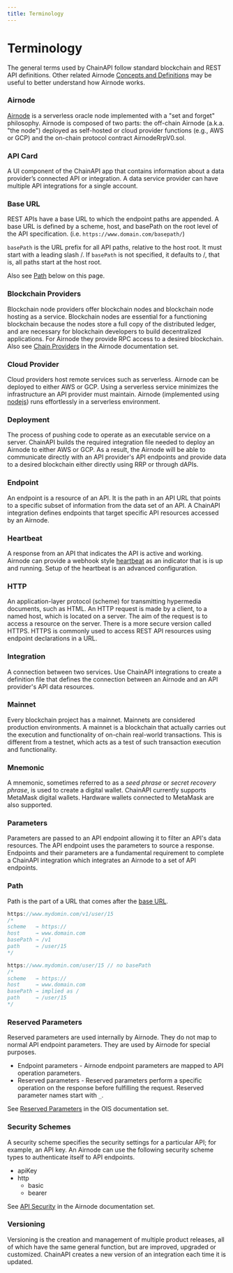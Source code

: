 ```yaml
---
title: Terminology
---
```


# Terminology

The general terms used by ChainAPI follow standard blockchain and REST API
definitions. Other related Airnode
[Concepts and Definitions](https://docs.api3.org/reference/airnode/latest/concepts/) 
may be useful to better understand how Airnode works.

### Airnode

[Airnode](https://docs.api3.org/explore/airnode/what-is-airnode.html) is a serverless 
oracle node implemented with a "set and forget" philosophy. Airnode is composed 
of two parts: the off-chain Airnode (a.k.a. "the node") deployed as self-hosted 
or cloud provider functions (e.g., AWS or GCP) and the on-chain protocol contract 
AirnodeRrpV0.sol.

### API Card

A UI component of the ChainAPI app that contains information about a data
provider’s connected API or integration. A data service provider can have
multiple API integrations for a single account.

### Base URL

REST APIs have a base URL to which the endpoint paths are appended. A base URL
is defined by a scheme, host, and basePath on the root level of the API
specification. (i.e. `https://www.domain.com/basepath/`)

`basePath` is the URL prefix for all API paths, relative to the host root. It
must start with a leading slash /. If `basePath` is not specified, it defaults
to /, that is, all paths start at the host root.

Also see [Path](./terms.md#path) below on this page.

### Blockchain Providers

Blockchain node providers offer blockchain nodes and blockchain node hosting as
a service. Blockchain nodes are essential for a functioning blockchain because
the nodes store a full copy of the distributed ledger, and are necessary for
blockchain developers to build decentralized applications. For Airnode they
provide RPC access to a desired blockchain. Also see
[Chain Providers](https://docs.api3.org/reference/airnode/latest/concepts/chain-providers.html) 
in the Airnode documentation set.

### Cloud Provider

Cloud providers host remote services such as serverless. Airnode can be deployed
to either AWS or GCP. Using a serverless service minimizes the infrastructure an
API provider must maintain. Airnode (implemented using
[nodejs](https://nodejs.dev)) runs effortlessly in a serverless environment.

### Deployment

<!-- Add [dAPIs](../../../dapis/) when the dAPIs doc set is ready. -->

The process of pushing code to operate as an executable service on a server.
ChainAPI builds the required integration file needed to deploy an Airnode to
either AWS or GCP. As a result, the Airnode will be able to communicate directly
with an API provider's API endpoints and provide data to a desired blockchain
either directly using RRP or through dAPIs.

### Endpoint

An endpoint is a resource of an API. It is the path in an API URL that points to
a specific subset of information from the data set of an API. A ChainAPI
integration defines endpoints that target specific API resources accessed by an
Airnode.

### Heartbeat

A response from an API that indicates the API is active and working. Airnode can
provide a webhook style
[heartbeat](https://docs.api3.org/reference/airnode/latest/understand/heartbeat.html)
as an indicator that is is up and running. Setup of the heartbeat is an advanced
configuration.

### HTTP

An application-layer protocol (scheme) for transmitting hypermedia documents,
such as HTML. An HTTP request is made by a client, to a named host, which is
located on a server. The aim of the request is to access a resource on the
server. There is a more secure version called HTTPS. HTTPS is commonly used to
access REST API resources using endpoint declarations in a URL.

### Integration

A connection between two services. Use ChainAPI integrations to create a
definition file that defines the connection between an Airnode and an API
provider's API data resources.

### Mainnet

Every blockchain project has a mainnet. Mainnets are considered production
environments. A mainnet is a blockchain that actually carries out the execution
and functionality of on-chain real-world transactions. This is different from a
testnet, which acts as a test of such transaction execution and functionality.

### Mnemonic

A mnemonic, sometimes referred to as a _seed phrase_ or _secret recovery phrase_,
is used to create a digital wallet. ChainAPI currently supports MetaMask digital
wallets. Hardware wallets connected to MetaMask are also supported.

### Parameters

Parameters are passed to an API endpoint allowing it to filter an API's data
resources. The API endpoint uses the parameters to source a response. Endpoints
and their parameters are a fundamental requirement to complete a ChainAPI
integration which integrates an Airnode to a set of API endpoints.

### Path

Path is the part of a URL that comes after the [base URL](./terms.md#base-url).

```js
https://www.mydomin.com/v1/user/15
/*
scheme   → https://
host     → www.domain.com
basePath → /v1
path     → /user/15
*/

https://www.mydomin.com/user/15 // no basePath
/*
scheme   → https://
host     → www.domain.com
basePath → implied as /
path     → /user/15
*/
```

### Reserved Parameters

Reserved parameters are used internally by Airnode. They do not map to normal
API endpoint parameters. They are used by Airnode for special purposes.

- Endpoint parameters - Airnode endpoint parameters are mapped to API operation
  parameters.
- Reserved parameters - Reserved parameters perform a specific operation on the
  response before fulfilling the request. Reserved parameter names start with
  `_`.

See [Reserved Parameters](https://docs.api3.org/reference/ois/latest/reserved-parameters.html) 
in the OIS documentation set.

### Security Schemes

A security scheme specifies the security settings for a particular API; for
example, an API key. An Airnode can use the following security scheme types to
authenticate itself to API endpoints.

- apiKey
- http
  - basic
  - bearer

See
[API Security](https://docs.api3.org/reference/airnode/latest/understand/api-security.html)
in the Airnode documentation set.

### Versioning

Versioning is the creation and management of multiple product releases, all of
which have the same general function, but are improved, upgraded or customized.
ChainAPI creates a new version of an integration each time it is updated.
